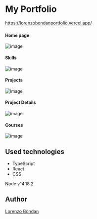 # My Portfolio
https://lorenzobondanportfolio.vercel.app/

###

#### Home page
![image](https://github.com/LorenzoBondan/MyPortfolio/assets/105743965/c5214999-6d7f-47d9-931a-7856cdecd673)

#### Skills
![image](https://github.com/LorenzoBondan/MyPortfolio/assets/105743965/46ace349-1db0-4b66-ac90-a342004c2129)

#### Projects
![image](https://github.com/LorenzoBondan/MyPortfolio/assets/105743965/63ce8476-c09b-491a-8bac-20de7cb13040)

#### Project Details
![image](https://github.com/LorenzoBondan/MyPortfolio/assets/105743965/2b81e8fa-5794-4ce0-8d41-92ef0aeff582)

#### Courses
![image](https://github.com/LorenzoBondan/MyPortfolio/assets/105743965/5cae3270-b180-463a-999f-f373f8e9f521)

## Used technologies

- TypeScript
- React
- CSS

Node v14.18.2

## Author

[Lorenzo Bondan](HTTPS://WWW.LINKEDIN.COM/IN/LORENZO-BONDAN-108B42236)